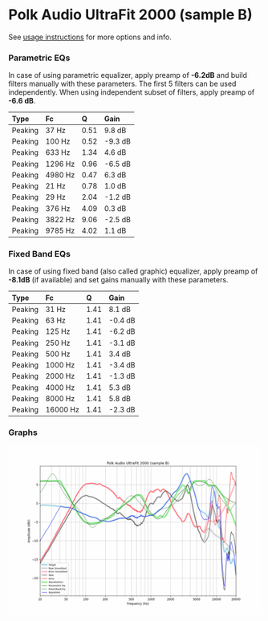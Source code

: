# Polk Audio UltraFit 2000 (sample B)
See [usage instructions](https://github.com/jaakkopasanen/AutoEq#usage) for more options and info.

### Parametric EQs
In case of using parametric equalizer, apply preamp of **-6.2dB** and build filters manually
with these parameters. The first 5 filters can be used independently.
When using independent subset of filters, apply preamp of **-6.6 dB**.

| Type    | Fc      |    Q | Gain    |
|:--------|:--------|:-----|:--------|
| Peaking | 37 Hz   | 0.51 | 9.8 dB  |
| Peaking | 100 Hz  | 0.52 | -9.3 dB |
| Peaking | 633 Hz  | 1.34 | 4.6 dB  |
| Peaking | 1296 Hz | 0.96 | -6.5 dB |
| Peaking | 4980 Hz | 0.47 | 6.3 dB  |
| Peaking | 21 Hz   | 0.78 | 1.0 dB  |
| Peaking | 29 Hz   | 2.04 | -1.2 dB |
| Peaking | 376 Hz  | 4.09 | 0.3 dB  |
| Peaking | 3822 Hz | 9.06 | -2.5 dB |
| Peaking | 9785 Hz | 4.02 | 1.1 dB  |

### Fixed Band EQs
In case of using fixed band (also called graphic) equalizer, apply preamp of **-8.1dB**
(if available) and set gains manually with these parameters.

| Type    | Fc       |    Q | Gain    |
|:--------|:---------|:-----|:--------|
| Peaking | 31 Hz    | 1.41 | 8.1 dB  |
| Peaking | 63 Hz    | 1.41 | -0.4 dB |
| Peaking | 125 Hz   | 1.41 | -6.2 dB |
| Peaking | 250 Hz   | 1.41 | -3.1 dB |
| Peaking | 500 Hz   | 1.41 | 3.4 dB  |
| Peaking | 1000 Hz  | 1.41 | -3.4 dB |
| Peaking | 2000 Hz  | 1.41 | -1.3 dB |
| Peaking | 4000 Hz  | 1.41 | 5.3 dB  |
| Peaking | 8000 Hz  | 1.41 | 5.8 dB  |
| Peaking | 16000 Hz | 1.41 | -2.3 dB |

### Graphs
![](./Polk%20Audio%20UltraFit%202000%20(sample%20B).png)